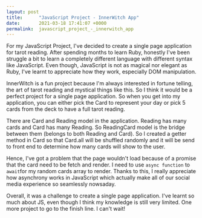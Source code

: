 ```yaml
---
layout: post
title:      "JavaScript Project - InnerWitch App"
date:       2021-03-18 17:41:07 +0000
permalink:  javascript_project_-_innerwitch_app
---
```



For my JavaScript Project, I've decided to create a single page application for tarot reading.  After spending months to learn Ruby, honestly I've been struggle a bit to learn a completely different language with different syntax like JavaScript. Even though, JavaScript is not as magical nor elegant as Ruby, I've learnt to appreciate how they work, especially DOM manipulation. 

InnerWitch is a fun project because I'm always interested in fortune telling, the art of tarot reading and mystical things like this. So I think it would be a perfect project for a single page application. So when you get into my application, you can either pick the Card to represent your day or pick 5 cards from the deck to have a full tarot reading. 

There are Card and Reading model in the application. Reading has many cards and Card has many Reading. So ReadingCard model is the bridge between them (belongs to both Reading and Card). So I created a getter method in Card so that Card.all will be shuffled randomly and it will be send to front end to determine how many cards will show to the user. 

Hence, I've got a problem that the page wouldn't load because of a promise that the card need to be fetch and render. I need to use `async function` to `await`for my random cards array to render.  Thanks to this, I really appreciate how asynchrony works in JavaScript which actually make all of our social media experience so seamlessly nowsaday. 

Overall, it was a challenge to create a single page application. I've learnt so much about JS, even though I think my knowledge is still very limited. One more project to go to the finish line. I can't wait!

